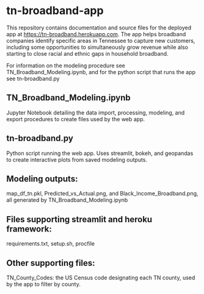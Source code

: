 # tn-broadband-app
This repository contains documentation and source files for the deployed app at https://tn-broadband.herokuapp.com. The app helps broadband companies identify specific areas in Tennessee to capture new customers, including some opportunities to simultaneously grow revenue while also starting to close racial and ethnic gaps in household broadband.

For information on the modeling procedure see TN_Broadband_Modeling.ipynb, and for the python script that runs the app see tn-broadband.py

## TN_Broadband_Modeling.ipynb
Jupyter Notebook detailing the data import, processing, modeling, and export procedures to create files used by the web app.

## tn-broadband.py
Python script running the web app. Uses streamlit, bokeh, and geopandas to create interactive plots from saved modeling outputs.

## Modeling outputs:
map_df_tn.pkl, Predicted_vs_Actual.png, and Black_Income_Broadband.png, all generated by TN_Broadband_Modeling.ipynb

## Files supporting streamlit and heroku framework:
requirements.txt, setup.sh, procfile

## Other supporting files:
TN_County_Codes: the US Census code designating each TN county, used by the app to filter by county.
